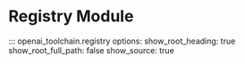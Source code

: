 # Registry Module

::: openai_toolchain.registry
    options:
        show_root_heading: true
        show_root_full_path: false
        show_source: true
